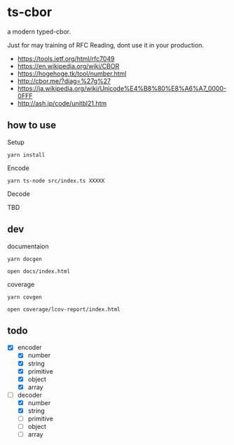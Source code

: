 # ts-cbor

a modern typed-cbor.

Just for may training of RFC Reading, dont use it in your production.

- https://tools.ietf.org/html/rfc7049
- https://en.wikipedia.org/wiki/CBOR
- https://hogehoge.tk/tool/number.html
- http://cbor.me/?diag=%27g%27
- https://ja.wikipedia.org/wiki/Unicode%E4%B8%80%E8%A6%A7_0000-0FFF
- http://ash.jp/code/unitbl21.htm

## how to use

Setup

```
yarn install
```

Encode

```
yarn ts-node src/index.ts XXXXX
```

Decode

TBD

## dev

documentaion

```
yarn docgen

open docs/index.html
```

coverage

```
yarn covgen

open coverage/lcov-report/index.html
```

## todo

- [x] encoder
  - [x] number
  - [x] string
  - [x] primitive
  - [x] object
  - [x] array
- [ ] decoder
  - [x] number
  - [x] string
  - [ ] primitive
  - [ ] object
  - [ ] array
